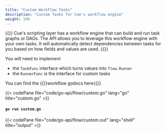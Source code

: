```yaml
---
title: "Custom Workflow Tasks"
description: "Custom Tasks for Cue's workflow engine"
weight: 100
---
```


{{<lead>}}
Cue's scripting layer has a workflow engine that can build and run task graphs or DAGs.
The API allows you to leverage this workflow engine with your own tasks.
It will automatically detect dependencies between tasks for you
based on how fields and values are used.
{{</lead>}}

You will need to implement

- the `TaskFunc` interface which turns values into `flow.Runner`
- the `RunnerFunc` is the interface for custom tasks

You can find the {{<cuedoc page="/tools/flow">}}workflow godocs here{{</cuedoc>}}.

{{< codePane file="code/go-api/flow/custom.go" lang="go" title="custom.go" >}}

#### `go run custom.go`

{{< codePane file="code/go-api/flow/custom.out" lang="shell" title="output" >}}
